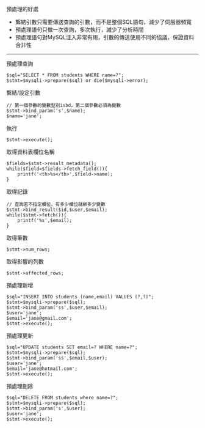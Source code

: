 預處理的好處
* 繫結引數只需要傳送查詢的引數，而不是整個SQL語句，減少了伺服器頻寬
* 預處理語句只做一次查詢，多次執行，減少了分析時間
* 預處理語句對MySQL注入非常有用，引數的傳送使用不同的協議，保證資料合非性

---

預處理查詢
```
$sql="SELECT * FROM students WHERE name=?";
$stmt=$mysqli->prepare($sql) or die($mysqli->error);
```

繫結/設定引數
```
// 第一個參數的變數型別isbd，第二個參數必須為變數
$stmt->bind_param('s',$name);
$name='jane';
```

執行
```
$stmt->execute();
```

取得資料表欄位名稱
```
$fields=$stmt->result_metadata();
while($field=$fields->fetch_field()){
	printf('<th>%s</th>',$field->name);
}
```

取得記錄
```
// 查詢若不指定欄位，有多少欄位就綁多少變數
$stmt->bind_result($id,$user,$email);
while($stmt->fetch()){
	printf('%s',$email);
}
```

取得筆數
```
$stmt->num_rows;
```

取得影響的列數
```
$stmt->affected_rows;
```

預處理新增
```
$sql="INSERT INTO students (name,email) VALUES (?,?)";
$stmt=$mysqli->prepare($sql);
$stmt->bind_param('ss',$user,$email);
$user='jane';
$email='jane@gmail.com';
$stmt->execute();
```

預處理更新
```
$sql="UPDATE students SET email=? WHERE name=?";
$stmt=$mysqli->prepare($sql);
$stmt->bind_param('ss',$email,$user);
$user='jane';
$email='jane@hotmail.com';
$stmt->execute();
```

預處理刪除
```
$sql="DELETE FROM students where name=?";
$stmt=$mysqli->prepare($sql);
$stmt->bind_param('s',$user);
$user='jane';
$stmt->execute();
```